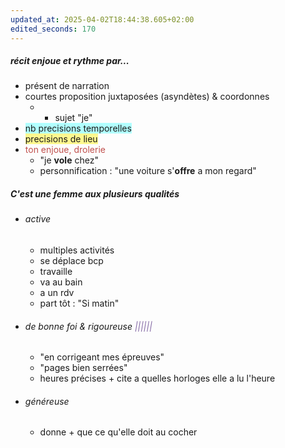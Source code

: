 ```yaml
---
updated_at: 2025-04-02T18:44:38.605+02:00
edited_seconds: 170
---
```

##### récit enjoue et rythme par...
- présent de narration
- courtes proposition juxtaposées (asyndètes) & coordonnes
	- + sujet "je"
- <span style="background:#b1ffff">nb precisions temporelles</span>
- <span style="background:#fff88f">precisions de lieu</span>
- <font color="#c0504d"> ton enjoue, drolerie</font>
	- "je **vole** chez" 
	- personnification : "une voiture s'**offre** a mon regard"
##### C'est une femme aux plusieurs qualités
- ###### active
	- multiples activités
	- se déplace bcp
	- travaille
	- va au bain
	- a un rdv
	- part tôt : "Si matin"
- ###### de bonne foi & rigoureuse <font color="#8064a2">||||||</font>
	- "en corrigeant mes épreuves"
	- "pages bien serrées"
	- heures précises + cite a quelles horloges elle a lu l'heure  
- ###### généreuse
	- donne + que ce qu'elle doit au cocher
